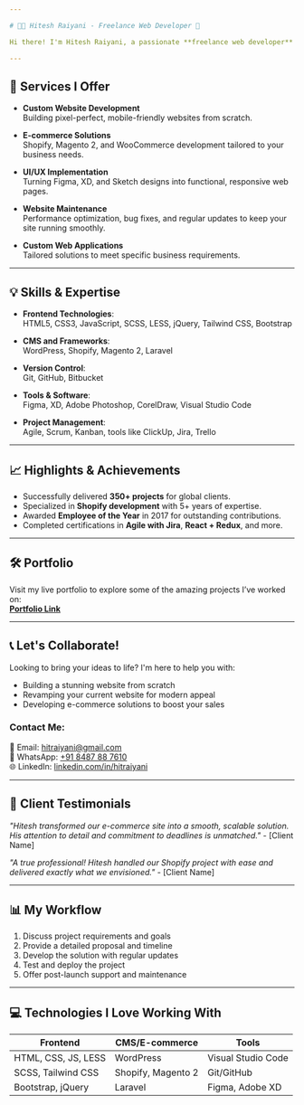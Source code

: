 ```yaml
---

# 👨‍💻 Hitesh Raiyani - Freelance Web Developer 🌟

Hi there! I'm Hitesh Raiyani, a passionate **freelance web developer** with over 10+ years of experience in creating modern, responsive, and user-friendly websites. I specialize in **Frontend Development**, **Shopify**, **WordPress**, and **Magento 2**, along with custom web solutions.

---
```


## 🚀 Services I Offer

- **Custom Website Development**  
  Building pixel-perfect, mobile-friendly websites from scratch.

- **E-commerce Solutions**  
  Shopify, Magento 2, and WooCommerce development tailored to your business needs.

- **UI/UX Implementation**  
  Turning Figma, XD, and Sketch designs into functional, responsive web pages.

- **Website Maintenance**  
  Performance optimization, bug fixes, and regular updates to keep your site running smoothly.

- **Custom Web Applications**  
  Tailored solutions to meet specific business requirements.

---

## 💡 Skills & Expertise

- **Frontend Technologies**:  
  HTML5, CSS3, JavaScript, SCSS, LESS, jQuery, Tailwind CSS, Bootstrap

- **CMS and Frameworks**:  
  WordPress, Shopify, Magento 2, Laravel

- **Version Control**:  
  Git, GitHub, Bitbucket

- **Tools & Software**:  
  Figma, XD, Adobe Photoshop, CorelDraw, Visual Studio Code

- **Project Management**:  
  Agile, Scrum, Kanban, tools like ClickUp, Jira, Trello

---

## 📈 Highlights & Achievements

- Successfully delivered **350+ projects** for global clients.  
- Specialized in **Shopify development** with 5+ years of expertise.  
- Awarded **Employee of the Year** in 2017 for outstanding contributions.  
- Completed certifications in **Agile with Jira**, **React + Redux**, and more.

---

## 🛠️ Portfolio

Visit my live portfolio to explore some of the amazing projects I’ve worked on:  
**[Portfolio Link](https://docs.google.com/spreadsheets/d/1XmXrh9SrKIp_87eu5orG1mudcmsDA7gTifH3P3VnTc8/edit?usp=sharing)**

---

## 📞 Let's Collaborate!

Looking to bring your ideas to life? I'm here to help you with:  
- Building a stunning website from scratch  
- Revamping your current website for modern appeal  
- Developing e-commerce solutions to boost your sales

### Contact Me:  
📧 Email: hitraiyani@gmail.com  
📱 WhatsApp: [+91 8487 88 7610](tel:+918487887610)  
🌐 LinkedIn: [linkedin.com/in/hitraiyani](https://www.linkedin.com/in/hitraiyani)  

---

## 🌟 Client Testimonials

*"Hitesh transformed our e-commerce site into a smooth, scalable solution. His attention to detail and commitment to deadlines is unmatched."* - [Client Name]  

*"A true professional! Hitesh handled our Shopify project with ease and delivered exactly what we envisioned."* - [Client Name]  

---

## 📊 My Workflow

1. Discuss project requirements and goals  
2. Provide a detailed proposal and timeline  
3. Develop the solution with regular updates  
4. Test and deploy the project  
5. Offer post-launch support and maintenance  

---

## 💻 Technologies I Love Working With

| **Frontend**         | **CMS/E-commerce** | **Tools**            |
|-----------------------|--------------------|----------------------|
| HTML, CSS, JS, LESS   | WordPress          | Visual Studio Code   |
| SCSS, Tailwind CSS    | Shopify, Magento 2 | Git/GitHub           |
| Bootstrap, jQuery     | Laravel            | Figma, Adobe XD      |

<!---

## 📊 GitHub Stats

![Hitesh's GitHub Stats](https://github-readme-stats.vercel.app/api?username=your-github-username&show_icons=true&theme=radical)  
![Top Languages](https://github-readme-stats.vercel.app/api/top-langs/?username=your-github-username&layout=compact&theme=radical)

--->

<!---
hitraiyani93/hitraiyani93 is a ✨ special ✨ repository because its `README.md` (this file) appears on your GitHub profile.
You can click the Preview link to take a look at your changes.
--->
